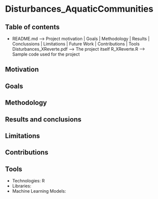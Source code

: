 # Disturbances_AquaticCommunities

## Table of contents
- README.md --> Project motivation | Goals | Methodology | Results | Conclussions | Limitations | Future Work | Contributions | Tools
Disturbances_XReverte.pdf --> The project itself
R_XReverte.R --> Sample code used for the project

## Motivation

## Goals

## Methodology

## Results and conclusions

## Limitations

## Contributions

## Tools
- Technologies: R
- Libraries:
- Machine Learning Models:
